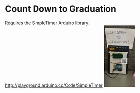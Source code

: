 Count Down to Graduation
========================

Requires the SimpleTimer Arduino library: http://playground.arduino.cc/Code/SimpleTimer
<img src="CountDownToGrad.jpg" alt="DrawingIn Action" style="width: 100px; height: 200px;"/>